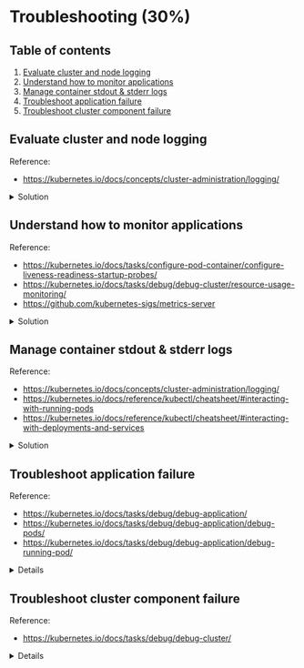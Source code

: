 # Troubleshooting (30%)

## Table of contents
1. [Evaluate cluster and node logging](#evaluate-cluster-and-node-logging)
1. [Understand how to monitor applications](#understand-how-to-monitor-applications)
1. [Manage container stdout & stderr logs](#manage-container-stdout--stderr-logs)
1. [Troubleshoot application failure](#troubleshoot-application-failure)
1. [Troubleshoot cluster component failure](#troubleshoot-cluster-component-failure)

## Evaluate cluster and node logging
Reference: 
- https://kubernetes.io/docs/concepts/cluster-administration/logging/

<details>
<summary>Solution</summary>

In Kubernetes, cluster and node logging are available on different locations, dependending on how your cluster has been deployed.

```bash
# Use journalctl to access kubelet or containerd logs
sudo journalctl -u kubelet -n 10
sudo journalctl -u containerd -n 10

# In order to access Kubernetes components, lets get the name of the pods so we access their logs later
kubectl get pods -n kube-system

# Output:
# etcd-k8s-control                      1/1     Running   35 (33m ago)    153d
# kube-apiserver-k8s-control            1/1     Running   113 (33m ago)   153d
# kube-controller-manager-k8s-control   1/1     Running   91 (33m ago)    153d
# kube-scheduler-k8s-control            1/1     Running   91 (33m ago)    153d

# Now we have the pods name, we can access their logs:
kubectl logs -n kube-system etcd-k8s-control
kubectl logs -n kube-system kube-apiserver-k8s-control
kubectl logs -n kube-system kube-controller-manager-k8s-control
kubectl logs -n kube-system kube-scheduler-k8s-control
```

- Note that kubectl logs access `stdout` and `stderr` through `/var/log` folder on control/worker nodes:
```bash
# List contents of log folder on control node
ls /var/log/pods/

# Output:
# kube-system_coredns-64897985d-87wzw_0906a726-9fc9-4b32-8e34-d61cf41ffef7/
# kube-system_coredns-64897985d-z9spm_259bcd2e-c513-4c43-83c0-4bd16114af85/
# kube-system_etcd-k8s-control_38e46b4483e181276898d979d6540151/
# kube-system_kube-apiserver-k8s-control_c711f6b4d98c1ffa7b9fcc5355b54483/
# kube-system_kube-controller-manager-k8s-control_a39a22e07bab370e11c1f2eabc082694/
# kube-system_kube-flannel-ds-fdq5r_d67970ff-7af8-43c9-9ce6-9181b6b2d08c/
# kube-system_kube-proxy-t4wt8_77135467-0d6f-4081-95c4-0f9e6cb9d082/
# kube-system_kube-scheduler-k8s-control_8e66e38685d6e7cabb6d343c447e597b/
```
</details>

## Understand how to monitor applications
Reference: 
- https://kubernetes.io/docs/tasks/configure-pod-container/configure-liveness-readiness-startup-probes/
- https://kubernetes.io/docs/tasks/debug/debug-cluster/resource-usage-monitoring/
- https://github.com/kubernetes-sigs/metrics-server

<details>
<summary>Solution</summary>

Monitoring is a broad topic, so we will cover in two different steps:
- Monitoring application health
- Metrics

### Monitoring application health

Application monitoring can be done with `livenessProbes`, `readinessProbes` and `startupProbes`:
- `livenessProbe`  
Liveness probes allow you to customise the default detection mechanism and make it more sophisticated.    
By default, Kubernetes will only consider a container to "down" and apply the restart policy if the container process stops.
> By default, Kubernetes will decide whether to restart the container based on the status of container's PID 1 process.  
> The first process to run on a container assumes PID 1. 

- `readinessProbe`
Indicates whether the container is ready to respond to requests. If the readiness probe fails, the Endpoint controller (related to Services) removes the Pod's IP address from the endpoints of all Services that match the Pod.
The default state of readiness before the initial delay is `Failure`. If a container does not provide a readiness probe, the default state is `Success`.

- `startupProbe`
Indicates whether the aplication within the container is started. All other probes are disabled if a startup probe is provided, until it succeeds. If the startup probe fails, the kubelet kill the container, and the container is subjected to it's restart policy. 
> Similar to `livenessProbe`, however, while liveness probe run constantly, startup probes run at the container startup and stop running once it succeed.  
> Useful for legacy applications with long startup times.

> Note: check the hands-on steps on the previous topics:
> [Investigate the default `livenessProbe` behavior](2-workloads-scheduling.md#investigate-the-default-livenessprobe-behavior)
> [Configure a `livenessProbe` with `exec` command](2-workloads-scheduling.md#configure-a-livenessprobe-with-exec-command)
> [Configure a `startupProbe` with `exec` command](2-workloads-scheduling.md#configure-a-startupprobe-with-exec-command)
> [Configure a `readinessProbe` with `exec` command](2-workloads-scheduling.md#configure-a-readinessprobe-with-exec-command)

### Metrics

There are two ways of setup metrics on Kubernetes:
 - Use `metrics-server`: it provides a lightweight, short-term, in-memory way of collecting CPU and memory metrics from Pods and Nodes to be used for scaling or resource limits enforcement.
 - Use Prometheus to monitor Kubernetes resource to provide a full metrics pipeline, and it you access to richer metrics.

 This example will explore the use of `metrics-server` for quick access of the cluster metrics.

 - Install `metrics-server` by running applying the following YAML manifest:
 ```bash
# One of the requirements for metrics server is the following:
# Kubelet certificate needs to be signed by cluster Certificate Authority (or disable certificate validation by passing --kubelet-insecure-tls to Metrics Server)
# So, in order to make it work on our cluster, we need to add `--kubelet-insecure-tls` argument into the deployment resource.
wget https://github.com/kubernetes-sigs/metrics-server/releases/latest/download/components.yaml -O metrics-server.yaml

# Edit the file and include the additional argument on the Deployment 
vim metrics-server.yaml
# containers:
#      - args:
#        - --cert-dir=/tmp
#        - --secure-port=4443
#        - --kubelet-preferred-address-types=InternalIP,ExternalIP,Hostname
#        - --kubelet-use-node-status-port
#        - --metric-resolution=15s
#        - --kubelet-insecure-tls
#        image: k8s.gcr.io/metrics-server/metrics-server:v0.6.2

# Apply the resources
kubectl apply -f metrics-server.yaml

# Get nodes metrics
kubectl top nodes

# NAME          CPU(cores)   CPU%   MEMORY(bytes)   MEMORY%
# k8s-control   51m          2%     822Mi           21%
# k8s-worker1   12m          0%     487Mi           12%
# k8s-worker2   11m          0%     625Mi           16%
 ```
</details>


## Manage container stdout & stderr logs
Reference: 
- https://kubernetes.io/docs/concepts/cluster-administration/logging/
- https://kubernetes.io/docs/reference/kubectl/cheatsheet/#interacting-with-running-pods
- https://kubernetes.io/docs/reference/kubectl/cheatsheet/#interacting-with-deployments-and-services

<details>
<summary>Solution</summary>

The easiest way is to execute `kubectl logs` to access pods or deployments logs.

### Access `Pod` logs using `kubectl logs`
To access container stdout and stderr logs, you can use `kubectl logs` command:
```bash
# Lets create a nginx pod
kubectl run nginx --image=nginx

# Get stdout logs from pod (single container)
kubectl logs pod/nginx

# Delete the pod
kubectl delete pod nginx
```

It's also possible to access logs from different container inside the same pod (multi container scenario):
```bash
# Create a pod with multiple containers
kubectl apply -f - <<EOF
apiVersion: v1
kind: Pod
metadata:
  name: multi-container-counter
spec:
  containers:
  - name: counter-1
    image: busybox:1.28
    args: [/bin/sh, -c,
            'i=0; while true; do echo "(counter-1) \$i: \$(date)"; i=\$((i+1)); sleep 10; done']
  - name: counter-2
    image: busybox:1.28
    args: [/bin/sh, -c,
            'i=0; while true; do echo "(counter-2) \$i: \$(date)"; i=\$((i+1)); sleep 10; done']
EOF

# Get container logs from container `counter-1`
kubectl logs pod/multi-container-counter --container counter-1

# Output:
# (counter-1) 0: Sun Apr 16 04:23:29 UTC 2023
# (counter-1) 1: Sun Apr 16 04:23:39 UTC 2023
# (counter-1) 2: Sun Apr 16 04:23:49 UTC 2023

# Get container logs from container `counter-2`
kubectl logs pod/multi-container-counter --container counter-2

# Output
# (counter-2) 0: Sun Apr 16 04:23:29 UTC 2023
# (counter-2) 1: Sun Apr 16 04:23:39 UTC 2023
# (counter-2) 2: Sun Apr 16 04:23:49 UTC 2023

# Delete the deployment
kubectl delete pod multi-container-counter
```

### Access `Deployment` logs using `kubectl logs`

```bash
# Create a deployment with multiple containers
kubectl apply -f - <<EOF
apiVersion: apps/v1
kind: Deployment
metadata:
  name: multi-container-logs-deployment
spec:
  replicas: 3
  selector:
    matchLabels: 
      app: multi-container-logs
  template:
    metadata:
      labels:
        app: multi-container-logs
    spec:
      containers:
      - name: counter-1
        image: busybox:1.28
        args: [/bin/sh, -c,
                'i=0; while true; do echo "(\$POD_NAME) (counter-1) \$i: \$(date)"; i=\$((i+1)); sleep 10; done']
        env:
          - name: POD_NAME
            valueFrom:
              fieldRef:
                fieldPath: metadata.name
      - name: counter-2
        image: busybox:1.28
        args: [/bin/sh, -c,
                'i=0; while true; do echo "(\$POD_NAME) (counter-2) \$i: \$(date)"; i=\$((i+1)); sleep 10; done']
        env:
          - name: POD_NAME
            valueFrom:
              fieldRef:
                fieldPath: metadata.name
EOF

# Get all logs from all containers running under the deployment (using label selector)
kubectl logs -l app=multi-container-logs --all-containers

# Output
# (multi-container-logs-deployment-754fbf6dd9-2dr7n) (counter-1) 0: Sun Apr 16 05:05:41 UTC 2023
# (multi-container-logs-deployment-754fbf6dd9-2dr7n) (counter-2) 0: Sun Apr 16 05:05:42 UTC 2023
# (multi-container-logs-deployment-754fbf6dd9-92z9w) (counter-1) 0: Sun Apr 16 05:05:41 UTC 2023
# (multi-container-logs-deployment-754fbf6dd9-92z9w) (counter-2) 0: Sun Apr 16 05:05:42 UTC 2023
# (multi-container-logs-deployment-754fbf6dd9-9qhsd) (counter-1) 0: Sun Apr 16 05:05:41 UTC 2023
# (multi-container-logs-deployment-754fbf6dd9-9qhsd) (counter-2) 0: Sun Apr 16 05:05:42 UTC 2023

# Delete the deployment
kubectl delete deployment multi-container-logs-deployment
```

</details>


## Troubleshoot application failure
Reference:
- https://kubernetes.io/docs/tasks/debug/debug-application/
- https://kubernetes.io/docs/tasks/debug/debug-application/debug-pods/
- https://kubernetes.io/docs/tasks/debug/debug-application/debug-running-pod/
<details>

### Debuging Pods
The first step in troubleshooting is triage:
- What is the problem?
- Is your Pods running?
- What is the Pod state? Is it crashing?
- Is there any relevant logs? 

#### My pod stays pending
If a Pod is stuck in `Pending` state, it means it cannot be scheduled onto a node. Generally this is because there are insufficient resources that is preventing scheduling.
Check the output from `kubectl describe pod ...` for more information.
Common reasons for `Pending`
- **You don't have enough resources**: There is not enough Memory or CPU available on your cluster. You can adjust the resource requests or add a new node to your cluster.
- **You are using hostPort**: When you bind a Pod to a hostPort, there are limited number of places that the Pod can be scheduled. You should use `Services` to expose the Pod's ports. If you do require hostPort then you are limited by the number of nodes on your cluster.

```bash
# A pod requesting too much resources:
kubectl create -f - <<EOF
apiVersion: v1
kind: Pod
metadata:
  name: greedy-pod
spec:
  containers:
  - name: nginx
    image: nginx
    resources:
      requests:
        cpu: 100
EOF

# Lets check the pod status
kubectl get pod

# Output:
# NAME         READY   STATUS    RESTARTS   AGE
# greedy-pod   0/1     Pending   0          8s

kubectl describe pod greedy-pod

# Output:
# Name:             greedy-pod
# Namespace:        default
# Priority:         0
# Service Account:  default
# Node:             <none>
# Labels:           <none>
# Annotations:      <none>
# Status:           Pending
# ...
# Events:
#  Type     Reason            Age   From               Message
#  ----     ------            ----  ----               -------
#  Warning  FailedScheduling  48s   default-scheduler  0/3 nodes are available: 1 node(s) had untolerated taint {node-role.kubernetes.io/control-plane: }, 2 Insufficient cpu. preemption: 0/3 nodes are available: # 1 Preemption is not helpful for scheduling, 2 No preemption victims found for incoming pod..

# To get hostPort "Pending" status error, we will need to create a Deployment with more replicas than Pods in our cluster
# In this example, we have 2 worker nodes, so we need 3 replicas
kubectl create -f - <<EOF
apiVersion: apps/v1
kind: Deployment
metadata:
  name: hostportdeployment
spec:
  replicas: 3
  selector:
    matchLabels:
      app: hostport
  template:
    metadata:
      labels:
        app: hostport
    spec:
      containers:
      - name: nginx
        image: nginx
        ports:
        - name: http
          hostPort: 8080
          containerPort: 80
EOF

# Lets query all Pods
kubectl get pods -o wide

# Output
# NAME                                  READY   STATUS    RESTARTS   AGE   IP             NODE          NOMINATED NODE   READINESS GATES
# hostportdeployment-5ff54468c5-j4f5g   0/1     Pending   0          18s   <none>         <none>        <none>           <none>
# hostportdeployment-5ff54468c5-mv67q   1/1     Running   0          18s   10.244.2.166   k8s-worker2   <none>           <none>
# hostportdeployment-5ff54468c5-xgnfc   1/1     Running   0          18s   10.244.1.72    k8s-worker1   <none>           <none>

# Let's check why one of the Pods is marked as "Pending"
kubectl describe pod hostportdeployment-5ff54468c5-j4f5gH

# Output
# Name:             hostportdeployment-5ff54468c5-j4f5g
# Namespace:        default
# Priority:         0
# Service Account:  default
# Node:             <none>
# Labels:           app=hostport
#                   pod-template-hash=5ff54468c5
# Annotations:      <none>
# Status:           Pending
# ...
# Events:
#   Type     Reason            Age    From               Message
#   ----     ------            ----   ----               -------
#   Warning  FailedScheduling  4m30s  default-scheduler  0/3 nodes are available: 1 node(s) had untolerated taint {node-role.kubernetes.io/control-plane: }, 2 node(s) didn't have free ports for the requested pod ports. preemption: 0/3 nodes are available: 1 Preemption is not helpful for scheduling, 2 No preemption victims found for incoming pod..
```

#### My pod is running but not working correctly
```bash
# Lets create a Pod with a incorrect command (sheep does not exist)
kubectl create -f - <<EOF
apiVersion: v1
kind: Pod
metadata:
  name: incorrect-command-pod
spec:
  containers:
  - name: busybox
    image: busybox
    command: ['sh', '-c', 'echo "test"; sheep 10']
EOF

# Check Pod status
kubectl get pod -o wide

# Output
# NAME                    READY   STATUS             RESTARTS      AGE   IP            NODE          NOMINATED NODE   READINESS GATES
# incorrect-command-pod   0/1     CrashLoopBackOff   3 (24s ago)   83s   10.244.1.74   k8s-worker1   <none>           <none>

# Check pod logs
kubectl logs incorrect-command-pod

# Output
# test
# sh: sheep: not found
```

#### Determine termination reason of a Pod
Termination messages provides way to store fatal error events to a location which could be retrieved by tools like kubectl or dashboards. By default, Kubernetes expects the termination logs to available on `/dev/termination-log` file.
```bash
# Create Pod on the namespace to test termination log messages
kubectl create -f - <<EOF
apiVersion: v1
kind: Pod
metadata:
  name: termination-log-pod
spec:
  containers:
  - name: busybox
    image: busybox
    command: ["/bin/sh"]
    args: ["-c", "sleep 10 && echo 'Sleep termination' > /dev/termination-log"]
EOF

# Get Pod
kubectl describe pod termination-log-pod


# Output 
# State without termination log message
# ...
#    State:          Terminated
#      Reason:       Completed
#      Exit Code:    0
#      Started:      Sun, 23 Apr 2023 07:41:26 +0000
#      Finished:     Sun, 23 Apr 2023 07:41:36 +0000

# State with termination log message
# ...
#    State:      Terminated
#      Reason:   Completed
#      Message:  Sleep termination
#
#      Exit Code:  0
#      Started:    Sun, 23 Apr 2023 07:45:10 +0000
#      Finished:   Sun, 23 Apr 2023 07:45:20 +0000
```

It's also possible to change the `terminationMessagePolicy` field on the container. The default value is set to `File` which means the message with be extracted from the file. By setting it to `FallbackToLogsOnError`, you tell Kubernetes to use the last chunk of container log output if the termination message file is empty and the container exited with an error.

#### Dedugging Pods with `kubectl exec` or `kubectl debug` commands
- If the container image contains debugging utilities, you can run `kubectl exec`: 
```bash
# Create simple nginx Pod
kubectl create -f - <<EOF
apiVersion: v1
kind: Pod
metadata:
  name: nginx-pod
spec:
  containers:
  - name: nginx
    image: nginx
EOF

# Extract contents from index.html file
kubectl exec nginx-pod -- cat /usr/share/nginx/html/index.html

# Output
# <!DOCTYPE html>
# <html>
# <head>
# <title>Welcome to nginx!</title>
# ...

# If we execute bash on remove, we get root privileges, and we can modify NGINX index page
kubectl exec --stdin --tty nginx-pod -- /bin/bash

# Execute:
# $ echo 'Change from kubectl exec' > /usr/share/nginx/html/index.html
# $ exit

# Let's check nginx serving page
kubectl get pod nginx-pod -o wide

# Output
# NAME        READY   STATUS    RESTARTS   AGE    IP             NODE          NOMINATED NODE   READINESS GATES
# nginx-pod   1/1     Running   0          109m   10.244.2.167   k8s-worker2   <none>           <none>

# cURL the Pod's IP
curl 10.244.2.167

# Output:
# Change from kubectl exec
```
- From Kubernetes 1.25 onwards, it's possible to use `kubectl debug` commands to create **ephemeral containers**, useful for situations when the main container is failing and the image does not include debugging utilities.
```bash
# Create a pod based on a pause container, which does not include any debugging utilities.
kubectl run ephemeral-demo --image=registry.k8s.io/pause:3.1 --restart=Never

# Try `kubectl exec` on the pod
kubectl exec -it ephemeral-demo -- sh

# Output
# error: Internal error occurred: error executing command in container: failed to exec in container: failed to start exec "8feb76799c2cb1e2db635d7e087df0e7b3504ffe6176dfbfc125e863b58953da": OCI runtime exec failed: exec failed: unable to start container process: exec: "sh": executable file not found in $PATH: unknown

# Create ephemeral container to debug main container
kubectl debug -it ephemeral-demo --image=busybox:1.28 --target=ephemeral-demo

# It's possible to see all process being run on target container
# Execute:
$ ps

# Output
# PID   USER     TIME  COMMAND
#     1 root      0:00 /pause
#    14 root      0:00 sh
#    20 root      0:00 ps

```
- It's possible to use `kubectl debug` to troubleshoot nodes as well:
```bash
kubectl debug node/k8s-worker1 -it --image=ubuntu

# The host filesystem will be mapped to /host path
ls /host

# The container also share the same network namespace 
apt update && apt install net-tools -y

# List all network interfaces
ifconfig
```

</details>

## Troubleshoot cluster component failure
Reference:
- https://kubernetes.io/docs/tasks/debug/debug-cluster/
<details>

</details>